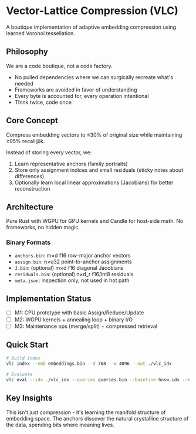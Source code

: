 # Vector-Lattice Compression (VLC)

A boutique implementation of adaptive embedding compression using learned Voronoi tessellation.

## Philosophy

We are a code boutique, not a code factory. 
- No pulled dependencies where we can surgically recreate what's needed
- Frameworks are avoided in favor of understanding
- Every byte is accounted for, every operation intentional
- Think twice, code once

## Core Concept

Compress embedding vectors to ≤30% of original size while maintaining ≥95% recall@k.

Instead of storing every vector, we:
1. Learn representative anchors (family portraits)
2. Store only assignment indices and small residuals (sticky notes about differences)
3. Optionally learn local linear approximations (Jacobians) for better reconstruction

## Architecture

Pure Rust with WGPU for GPU kernels and Candle for host-side math. No frameworks, no hidden magic.

### Binary Formats
- `anchors.bin`: m×d f16 row-major anchor vectors
- `assign.bin`: n×u32 point-to-anchor assignments  
- `J.bin`: (optional) m×d f16 diagonal Jacobians
- `residuals.bin`: (optional) n×d_r f16/int8 residuals
- `meta.json`: inspection only, not used in hot path

## Implementation Status

- [ ] M1: CPU prototype with basic Assign/Reduce/Update
- [ ] M2: WGPU kernels + annealing loop + binary I/O
- [ ] M3: Maintenance ops (merge/split) + compressed retrieval

## Quick Start

```bash
# Build index
vlc index --emb embeddings.bin --d 768 --m 4096 --out ./vlc_idx

# Evaluate  
vlc eval --idx ./vlc_idx --queries queries.bin --baseline hnsw.idx --k 10
```

## Key Insights

This isn't just compression - it's learning the manifold structure of embedding space. The anchors discover the natural crystalline structure of the data, spending bits where meaning lives.

